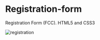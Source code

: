 # Registration-form
Registration Form (FCC). HTML5 and CSS3


![registration](https://github.com/IfeoluwaDorcas/registration-form/assets/105066407/005a8be0-1f3c-4370-aae0-8c2acf37652f)
